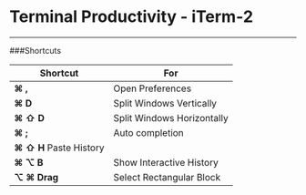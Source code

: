 # Terminal Productivity - iTerm-2
---
###Shortcuts

| **Shortcut** | **For** |
| -- | -- |
|**⌘ ,**|Open Preferences|
| **⌘ D** | Split Windows Vertically |
|**⌘ ⇧ D**|Split Windows Horizontally|
|**⌘ ;**|Auto completion|
|**⌘ ⇧ H** Paste History|
|**⌘ ⌥ B**|Show Interactive History|
|**⌥ ⌘ Drag**|Select Rectangular Block|






